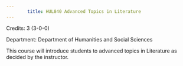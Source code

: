 ```yaml
---
        title: HUL840 Advanced Topics in Literature
---
```

Credits: 3 (3-0-0)

Department: Department of Humanities and Social Sciences

This course will introduce students to advanced topics in Literature as decided by the instructor.